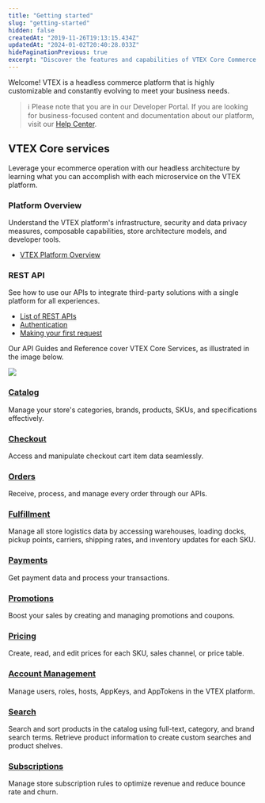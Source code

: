 ```yaml
---
title: "Getting started"
slug: "getting-started"
hidden: false
createdAt: "2019-11-26T19:13:15.434Z"
updatedAt: "2024-01-02T20:40:28.033Z"
hidePaginationPrevious: true
excerpt: "Discover the features and capabilities of VTEX Core Commerce APIs."
---
```


Welcome! VTEX is a headless commerce platform that is highly customizable and constantly evolving to meet your business needs.

> ℹ️ Please note that you are in our Developer Portal. If you are looking for business-focused content and documentation about our platform, visit our [Help Center](https://help.vtex.com/).

## VTEX Core services

Leverage your ecommerce operation with our headless architecture by learning what you can accomplish with each microservice on the VTEX platform.

<OverviewCard icon='Platform'>

### Platform Overview

Understand the VTEX platform's infrastructure, security and data privacy measures, composable capabilities, store architecture models, and developer tools.

- [VTEX Platform Overview](https://developers.vtex.com/docs/guides/vtex-platform-overview)

</OverviewCard>

<OverviewCard icon='RestApis'>

### REST API

See how to use our APIs to integrate third-party solutions with a single platform for all experiences.

- [List of REST APIs](https://developers.vtex.com/vtex-rest-api/docs/getting-started-list-of-rest-apis)
- [Authentication](https://developers.vtex.com/vtex-rest-api/docs/getting-started-authentication)
- [Making your first request](https://developers.vtex.com/vtex-rest-api/docs/getting-started-making-your-first-request)

</OverviewCard>

Our API Guides and Reference cover VTEX Core Services, as illustrated in the image below.

![](https://github.com/vtexdocs/dev-portal-content/blob/main/docs/guides/Getting-Started/getting-started/getting-started.png?raw=true)

<OverviewCard icon='Catalog'>

### [Catalog](https://developers.vtex.com/docs/guides/catalog-overview)

Manage your store's categories, brands, products, SKUs, and specifications effectively.

</OverviewCard>

<OverviewCard icon='Checkout'>

### [Checkout](https://developers.vtex.com/docs/guides/checkout-overview)

Access and manipulate checkout cart item data seamlessly.

</OverviewCard>

<OverviewCard icon='Orders'>

### [Orders](https://developers.vtex.com/docs/guides/orders-overview)

Receive, process, and manage every order through our APIs.

</OverviewCard>

<OverviewCard icon='Fulfillment'>

### [Fulfillment](https://developers.vtex.com/docs/guides/fulfillment)

Manage all store logistics data by accessing warehouses, loading docks, pickup points, carriers, shipping rates, and inventory updates for each SKU.  

</OverviewCard>


<OverviewCard icon='Payments'>

### [Payments](https://developers.vtex.com/docs/guides/payments-overview)

Get payment data and process your transactions.

</OverviewCard>


<OverviewCard icon='Promotions'>

### [Promotions](https://developers.vtex.com/docs/guides/promotions-overview)

Boost your sales by creating and managing promotions and coupons.

</OverviewCard>


<OverviewCard icon='Pricing'>

### [Pricing](https://developers.vtex.com/docs/guides/pricing-overview)

Create, read, and edit prices for each SKU, sales channel, or price table.

</OverviewCard>


<OverviewCard icon='AccountManagement'>

### [Account Management](https://help.vtex.com/category/account-management--2d48l0t9GweqoGkWCg2IQU)

Manage users, roles, hosts, AppKeys, and AppTokens in the VTEX platform.

</OverviewCard>


<OverviewCard icon='StoreSearch'>

### [Search](https://developers.vtex.com/docs/guides/search-overview)

Search and sort products in the catalog using full-text, category, and brand search terms. Retrieve product information to create custom searches and product shelves.

</OverviewCard>


<OverviewCard icon='Subscriptions'>

### [Subscriptions](https://developers.vtex.com/docs/guides/subscriptions)

Manage store subscription rules to optimize revenue and reduce bounce rate and churn.

</OverviewCard>
